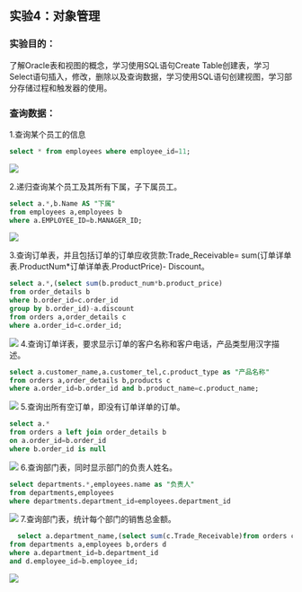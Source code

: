 ## 实验4：对象管理
### 实验目的：
了解Oracle表和视图的概念，学习使用SQL语句Create Table创建表，学习Select语句插入，修改，删除以及查询数据，学习使用SQL语句创建视图，学习部分存储过程和触发器的使用。

### 查询数据：
1.查询某个员工的信息
```sql
select * from employees where employee_id=11;
```
![](./1.png)

2.递归查询某个员工及其所有下属，子下属员工。
```sql
select a.*,b.Name AS "下属"
from employees a,employees b
where a.EMPLOYEE_ID=b.MANAGER_ID;
```
![](./2.png)

3.查询订单表，并且包括订单的订单应收货款:Trade_Receivable= sum(订单详单表.ProductNum*订单详单表.ProductPrice)- Discount。
```sql
select a.*,(select sum(b.product_num*b.product_price)
from order_details b
where b.order_id=c.order_id
group by b.order_id)-a.discount 
from orders a,order_details c
where a.order_id=c.order_id;
```
![](./3.png)
4.查询订单详表，要求显示订单的客户名称和客户电话，产品类型用汉字描述。
```sql
select a.customer_name,a.customer_tel,c.product_type as "产品名称"
from orders a,order_details b,products c
where a.order_id=b.order_id and b.product_name=c.product_name;
```
![](./4.png)
5.查询出所有空订单，即没有订单详单的订单。
```sql
select a.*
from orders a left join order_details b
on a.order_id=b.order_id
where b.order_id is null
```
![](./5.png)
6.查询部门表，同时显示部门的负责人姓名。
```sql
select departments.*,employees.name as "负责人"
from departments,employees
where departments.department_id=employees.department_id
```
![](./6.png)
 7.查询部门表，统计每个部门的销售总金额。
```sql
  select a.department_name,(select sum(c.Trade_Receivable)from orders c  where c.employee_id=d.employee_id group by c.employee_id)as "销售总额"
from departments a,employees b,orders d
where a.department_id=b.department_id
and d.employee_id=b.employee_id;
```
![](./7.png)
